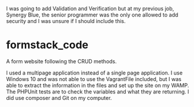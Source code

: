 I was going to add Validation and Verification but at my previous job, Synergy Blue, the senior programmer was the only one allowed to add security and I was unsure if I should include this. 


# formstack_code
A form website following the CRUD methods. 

I used a multipage application instead of a single page application. I use Windows 10 and was not able to use the VagrantFile included, but I was able to extract the information in the files and set up the site on my WAMP. The PHPUnit tests are to check the variables and what they are returning. I did use composer and Git on my computer. 



